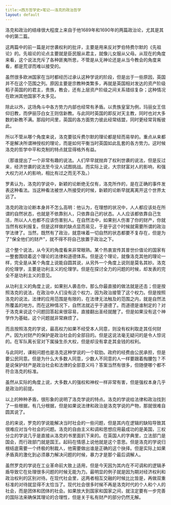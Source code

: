 ```yaml
---
title:<西方哲学史>笔记——洛克的政治哲学
layout: default
---
```


洛克和政治的结缘很大程度上来自于他1689年和1690年的两篇政治论，尤其是其中的第二篇。

这两篇中的前一篇是对世袭权利的批评，主要是用来反对罗伯特费尔默的《先祖论》的。先祖论的论点主要就是臣民服从君主，就像儿女服从父母。从现在的角度来看，这个说法充斥了各种匪夷所思，不管是从无神论还是从当今教会的角度来看，都是荒谬而难以接受的。

虽然很多欧洲国家在当时都经历过承认这种学说的阶段，但是出于一些原因，英国并不在这个范围之列。原因主要是宗教种类繁多，再就是英国相对发达的资产阶级稻子英国的的君主，贵族，教会，还有上层资产阶级之间关系错综复杂；这种情况在欧洲其他国家不太多见。

除此以外，这场角斗中各方势力内部也经常有矛盾。以贵族皇室为例，玛丽女王信仰旧教，而伊丽莎白女王则信新教。与此同时英国的即反对天主教，同时也对大多数的新教不满。那段时间里，英国的各方面势力彼此经常结盟，同时更经常背叛彼此。

所以不管从哪个角度来说，洛克要驳斥费尔默的理论都是轻而易举的。重点从来都不是解决所谓神授权的理论，而是如何平衡当时英国如此乱套的各方势力。这时候洛克的哲学中平和克制的特点就显得格外有益。

（那谁提出了一个非常有趣的说法。人们早早就抛弃了权利世袭的说法，但是反过来，经济世袭的说法至今没人试图挑战。而实际上说，大宗财富对人的影响，和强大权力对人的影响，相比有过之而无不及。）

罗素认为，洛克的学说中，新颖的论断绝无仅有，洛克所作的，是在正确的事件发表这种看法。当这种看法被世人所接受的时候，新颖的论断早就离离开这个世界太远了。

洛克的政治论断本身并不怎么高明：他认为，在理想的状况中，人人都应该处在所谓的自然状态，也就是不依靠别人，只依靠自己的状态。人人应该都依靠自己生活，所以人人也都不应该伤害别人。在自然法中，如果别人伤害了你的财产，你就当然有权利报复。但是这样做的缺点显而易见，于是乎这个时候就需要所谓的政治学法律了。当然，既然有了政治，就意味着一切自然的状态都要不复存在，但是为了"保全他们的财产"，就不得不将自己放置于政治之下。

这个整个说法，从今天的角度看来非常眼熟。某个热衷宣传其普世价值论的国家有一整套围绕着这个理论的法律和道德体系。但是这个理论，就像洛克其他的理论一样，完全是从某个角度上说能自圆其说，从另外一个角度上说则是莫名其妙。洛克的伦理学，主要是功利主义的伦理学。但是在探讨全力的问题的时候，却发表的完全不是功利主义的意见。

从功利主义的角度上说，如果别人袭击你，那么你最直接的做法就是还击；但是按照洛克的说法，在政治中人们没有这个权力，因为政治接管了这个权力。但是按照洛克的说法，法律的应用范围是有限的，在法律无法触及的范围之内，就是自然法所覆盖的地方。而在这种情况下，自然法就近乎于道德了。而道德是谁制定的？对于洛克来说这个问题回答起来很容易，直接翻出圣经就醒了。但是如果没有这个神学作为基础，这个问题就非常麻烦了。

而且按照洛克的学说，最高权力如果不经受本人同意，则没有权利取走其任何财产。因为对财产的保护是政治社会的全部目的。但是这说法毫无疑问的是令人惊诧的。在军队离长官对下属操生杀大权，但是却没有拿走其金钱的权利。

与此同时，课税问题也是洛克这种学说的一个软肋。政府的经费由公民承担，但是要公民同意。但是为什么大多数人同意，少数人不同意的人一样要跟着掏腰包？不是说保护财产是政治社会和法律的全部意义吗？答案当然有很多，但随便哪个都不符合洛克的标准。

虽然从实际的角度上说，大多数人的强权和神权一样非常有害，但是强权本身几乎是政治的前提。

以上的种种矛盾，很形象的说明了洛克学说的特点。洛克的学说给法律和政治找到了一些根据，有几分根据，但是如果说法律和政治是洛克学说的产物，那就很难自圆其说了。

总的来说，罗克的学说能解决当时社会的一些问题，但是其内在逻辑的缺陷导致其很难应对当今社会的问题。洛克的自由主义和调和思想应用最成功的是美国，三权分立的学说几乎是直接从洛克的书里面扒下来的。在英国人的字典里，立法部门是国会，而行政部门就是国王。起码在情感上说他就是这个意思。但是洛克的学说归根结底需要一个终极的制裁人，他需要做出谁是正确的这个抉择。但是实际上如果矛盾真的激化到必须暴力解决问题的时候，暴力才是那个最后调解人。

虽然罗克的学说在工业革命前大致上适用，但是今天因为其内在不可调和的逻辑矛盾导致它在处理很多问题的时候无能为力。最明显的例子就是因为期对经济权利和政治权利的区别对待。在现代社会里，这两者相互交融的时候比比皆是，再做双重标准的对待就显得不太恰当了。现代社会很多时候不再是洛克时代的个人和个人的社会，而是团体和团体的社会。如果放大到国家和国家之间，就注定要有一步完善的国际法来确保其理论的合理性，但是关于私有财产的部分仍然无解。

